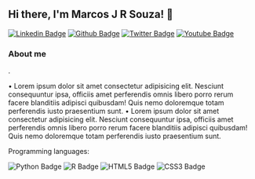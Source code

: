 ## Hi there, I'm Marcos J R Souza! 👋

[![Linkedin Badge](https://img.shields.io/badge/-Linkedin-blue?style=flat-square&logo=Linkedin&logoColor=white&link=https://www.linkedin.com/in/marcosjrsouza)](https://www.linkedin.com/in/marcosjrsouza)
[![Github Badge](https://img.shields.io/badge/-Github-000?style=flat-square&logo=Github&logoColor=white&link=https://github.com/thmoreiracosta)](https://github.com/MJRSBR)
[![Twitter Badge](https://img.shields.io/badge/-Twitter-1ca0f1?style=flat-square&labelColor=1ca0f1&logo=twitter&logoColor=white&link=https://twitter.com/marcosjrsouza)](https://twitter.com/marcosjrsouza)
[![Youtube Badge](https://img.shields.io/badge/-YouTube-ff0000?style=flat-square&labelColor=ff0000&logo=youtube&logoColor=white&link=https://www.youtube.com/user/fink021/featured)](https://www.youtube.com/user/fink021/featured)


### About me
.


•	Lorem ipsum dolor sit amet consectetur adipisicing elit. Nesciunt consequuntur ipsa, officiis amet perferendis omnis libero porro rerum facere blanditiis adipisci quibusdam! Quis nemo doloremque totam perferendis iusto praesentium sunt.
•	Lorem ipsum dolor sit amet consectetur adipisicing elit. Nesciunt consequuntur ipsa, officiis amet perferendis omnis libero porro rerum facere blanditiis adipisci quibusdam! Quis nemo doloremque totam perferendis iusto praesentium sunt.

Programming languages:

![Python Badge](https://img.shields.io/badge/Python-14354C?style=for-the-badge&logo=python&logoColor=white)
![R Badge](https://img.shields.io/badge/R-14354C?style=for-the-badge&logo=python&logoColor=white)
![HTML5 Badge](https://img.shields.io/badge/HTML5-E34F26?style=for-the-badge&logo=html5&logoColor=white)
![CSS3 Badge](https://img.shields.io/badge/CSS3-1572B6?style=for-the-badge&logo=css3&logoColor=white)

